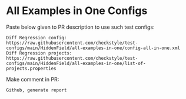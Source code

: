 # All Examples in One Configs
Paste below given to PR description to use such test configs:
```
Diff Regression config: https://raw.githubusercontent.com/checkstyle/test-configs/main/HiddenField/all-examples-in-one/config-all-in-one.xml
Diff Regression projects: https://raw.githubusercontent.com/checkstyle/test-configs/main/HiddenField/all-examples-in-one/list-of-projects.properties
```
Make comment in PR:
```
Github, generate report
```

